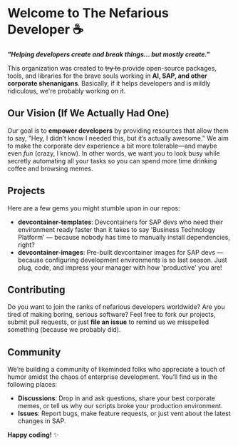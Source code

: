 # Welcome to The Nefarious Developer ☕️

**_"Helping developers create and break things... but mostly create."_**

This organization was created to ~~try to~~ provide open-source packages, tools, and libraries for the brave souls working in **AI, SAP, and other corporate shenanigans**. Basically, if it helps developers and is mildly ridiculous, we're probably working on it.

## Our Vision (If We Actually Had One)

Our goal is to **empower developers** by providing resources that allow them to say, "Hey, I didn’t know I needed this, but it’s actually awesome." We aim to make the corporate dev experience a bit more tolerable—and maybe even *fun* (crazy, I know). In other words, we want you to look busy while secretly automating all your tasks so you can spend more time drinking coffee and browsing memes.

## Projects

Here are a few gems you might stumble upon in our repos:

- **devcontainer-templates**: Devcontainers for SAP devs who need their environment ready faster than it takes to say 'Business Technology Platform' — because nobody has time to manually install dependencies, right?
- **devcontainer-images**: Pre-built devcontainer images for SAP devs — because configuring development environments is so last season. Just plug, code, and impress your manager with how 'productive' you are!

## Contributing

Do you want to join the ranks of nefarious developers worldwide? Are you tired of making boring, serious software? Feel free to fork our projects, submit pull requests, or just **file an issue** to remind us we misspelled something (because we probably did).

## Community

We’re building a community of likeminded folks who appreciate a touch of humor amidst the chaos of enterprise development. You’ll find us in the following places:

- **Discussions**: Drop in and ask questions, share your best corporate memes, or tell us why our scripts broke your production environment.
- **Issues**: Report bugs, make feature requests, or just vent about the latest changes in SAP.


**Happy coding!** ✨


